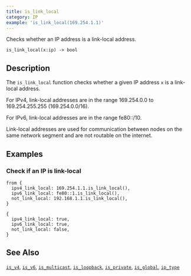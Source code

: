 ```yaml
---
title: is_link_local
category: IP
example: 'is_link_local(169.254.1.1)'
---
```


Checks whether an IP address is a link-local address.

```tql
is_link_local(x:ip) -> bool
```

## Description

The `is_link_local` function checks whether a given IP address `x` is a
link-local address.

For IPv4, link-local addresses are in the range 169.254.0.0 to 169.254.255.255
(169.254.0.0/16).

For IPv6, link-local addresses are in the range fe80::/10.

Link-local addresses are used for communication between nodes on the same
network segment and are not routable on the internet.

## Examples

### Check if an IP is link-local

```tql
from {
  ipv4_link_local: 169.254.1.1.is_link_local(),
  ipv6_link_local: fe80::1.is_link_local(),
  not_link_local: 192.168.1.1.is_link_local(),
}
```

```tql
{
  ipv4_link_local: true,
  ipv6_link_local: true,
  not_link_local: false,
}
```

## See Also

[`is_v4`](/reference/functions/is_v4),
[`is_v6`](/reference/functions/is_v6),
[`is_multicast`](/reference/functions/is_multicast),
[`is_loopback`](/reference/functions/is_loopback),
[`is_private`](/reference/functions/is_private),
[`is_global`](/reference/functions/is_global),
[`ip_type`](/reference/functions/ip_type)